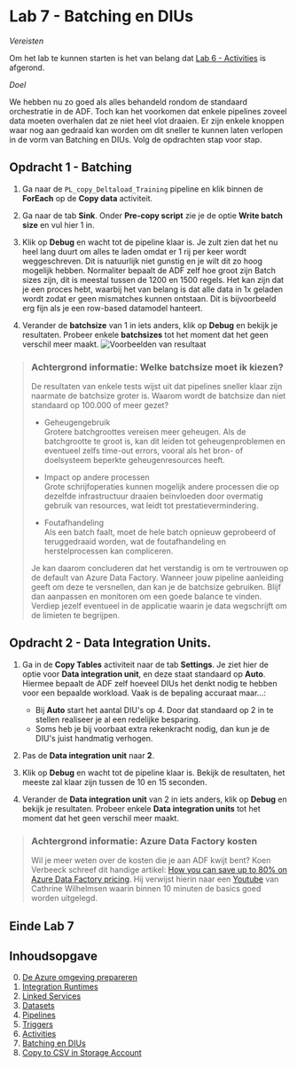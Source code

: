 
# Lab 7 - Batching en DIUs

*Vereisten*

Om het lab te kunnen starten is het van belang dat [Lab 6 - Activities](../Lab6/LabInstructions6.md) is afgerond.

*Doel*

We hebben nu zo goed als alles behandeld rondom de standaard orchestratie in de ADF. Toch kan het voorkomen dat enkele pipelines zoveel data moeten overhalen dat ze niet heel vlot draaien. Er zijn enkele knoppen waar nog aan gedraaid kan worden om dit sneller te kunnen laten verlopen in de vorm van Batching en DIUs. Volg de opdrachten stap voor stap.

## Opdracht 1 - Batching

1. Ga naar de `PL_copy_Deltaload_Training` pipeline en klik binnen de **ForEach** op de **Copy data** activiteit.

2. Ga naar de tab **Sink**. Onder **Pre-copy script** zie je de optie **Write batch size** en vul hier 1 in.

3. Klik op **Debug** en wacht tot de pipeline klaar is. Je zult zien dat het nu heel lang duurt om alles te laden omdat er 1 rij per keer wordt weggeschreven. Dit is natuurlijk niet gunstig en je wilt dit zo hoog mogelijk hebben. Normaliter bepaalt de ADF zelf hoe groot zijn Batch sizes zijn, dit is meestal tussen de 1200 en 1500 regels. Het kan zijn dat je een proces hebt, waarbij het van belang is dat alle data in 1x geladen wordt zodat er geen mismatches kunnen ontstaan. Dit is bijvoorbeeld erg fijn als je een row-based datamodel hanteert. 

4. Verander de **batchsize** van 1 in iets anders,  klik op **Debug** en bekijk je resultaten. Probeer enkele **batchsizes** tot het moment dat het geen verschil meer maakt.
   ![Voorbeelden van resultaat](https://github.com/jstofferswortellsmart/ADF-Training-light-202406/assets/170087926/560c587c-35e7-461b-8bd7-c405b10a4eb1)

> ### Achtergrond informatie: Welke batchsize moet ik kiezen? ###
> De resultaten van enkele tests wijst uit dat pipelines sneller klaar zijn naarmate de batchsize groter is. Waarom wordt de batchsize dan niet standaard op 100.000 of meer gezet?
>
> * Geheugengebruik  
>   Grotere batchgroottes vereisen meer geheugen. Als de batchgrootte te groot is, kan dit leiden tot geheugenproblemen en eventueel zelfs time-out errors, vooral als het bron- of doelsysteem beperkte geheugenresources heeft.
>
> * Impact op andere processen  
>   Grote schrijfoperaties kunnen mogelijk andere processen die op dezelfde infrastructuur draaien beïnvloeden door overmatig gebruik van resources, wat leidt tot prestatievermindering.
>
> * Foutafhandeling  
>   Als een batch faalt, moet de hele batch opnieuw geprobeerd of teruggedraaid worden, wat de foutafhandeling en herstelprocessen kan compliceren.
>
> Je kan daarom concluderen dat het verstandig is om te vertrouwen op de default van Azure Data Factory. Wanneer jouw pipeline aanleiding geeft om deze te versnellen, dan kan je de batchsize gebruiken. Blijf dan aanpassen en monitoren om een goede balance te vinden. Verdiep jezelf eventueel in de applicatie waarin je data wegschrijft om de limieten te begrijpen.

## Opdracht 2 - Data Integration Units.

1. Ga in de **Copy Tables** activiteit naar de tab **Settings**.
   Je ziet hier de optie voor **Data integration unit**, en deze staat standaard op **Auto**. Hiermee bepaalt de ADF zelf hoeveel DIUs het denkt nodig te hebben voor een bepaalde workload. Vaak is de bepaling accuraat maar...:
     * Bij **Auto** start het aantal DIU's op 4. Door dat standaard op 2 in te stellen realiseer je al een redelijke besparing.
     * Soms heb je bij voorbaat extra rekenkracht nodig, dan kun je de DIU's juist handmatig verhogen.

2. Pas de **Data integration unit** naar **2**.

3. Klik op **Debug** en wacht tot de pipeline klaar is. Bekijk de resultaten, het meeste zal klaar zijn tussen de 10 en 15 seconden. 

4. Verander de **Data integration unit** van 2 in iets anders,  klik op **Debug** en bekijk je resultaten. Probeer enkele **Data integration units** tot het moment dat het geen verschil meer maakt.

> ### Achtergrond informatie: Azure Data Factory kosten ###
> Wil je meer weten over de kosten die je aan ADF kwijt bent? Koen Verbeeck schreef dit handige artikel: [How you can save up to 80% on Azure Data Factory pricing](https://sqlkover.com/how-you-can-save-up-to-80-on-azure-data-factory-pricing/). Hij verwijst hierin naar een [Youtube](https://youtu.be/Fct1dcZMyWs) van Cathrine Wilhelmsen waarin binnen 10 minuten de basics goed worden uitgelegd.

## Einde Lab 7

## Inhoudsopgave

0. [De Azure omgeving prepareren](../0Prep/LabVoorbereiding0.md)
1. [Integration Runtimes](../Lab1/LabInstructions1.md)
2. [Linked Services](../Lab2/LabInstructions2.md)
3. [Datasets](../Lab3/LabInstructions3.md)
4. [Pipelines](../Lab4/LabInstructions4.md)
5. [Triggers](../Lab5/LabInstructions5.md)
6. [Activities](../Lab6/LabInstructions6.md)
7. [Batching en DIUs](../Lab7/LabInstructions7.md)
8. [Copy to CSV in Storage Account](../Lab8/LabInstructions8.md)
